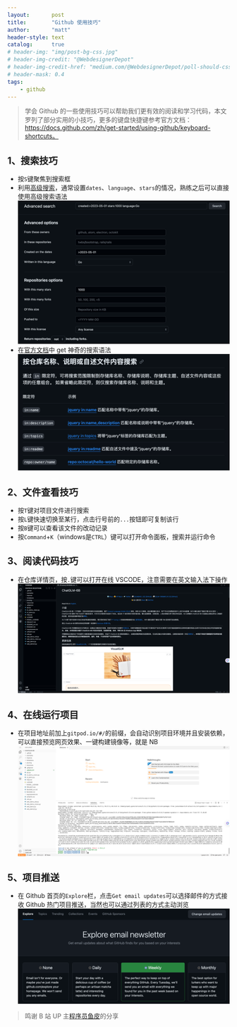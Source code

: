 ```yaml
---
layout:       post
title:        "Github 使用技巧"
author:       "matt"
header-style: text
catalog:      true
# header-img: "img/post-bg-css.jpg"
# header-img-credit: "@WebdesignerDepot"
# header-img-credit-href: "medium.com/@WebdesignerDepot/poll-should-css-become-more-like-a-programming-language-c74eb26a4270"
# header-mask: 0.4
tags:
    - github
---
```


> 学会 Github 的一些使用技巧可以帮助我们更有效的阅读和学习代码，本文罗列了部分实用的小技巧，更多的键盘快捷键参考官方文档：https://docs.github.com/zh/get-started/using-github/keyboard-shortcuts。

## 1、搜索技巧  

- 按`S`键聚焦到搜索框
- 利用[高级搜索](https://github.com/search/advanced)，通常设置`dates`、`language`、`stars`的情况，熟练之后可以直接使用高级搜索语法
![github 高级搜索](/img/post/post-230606-github-search.png)
- 在[官方文档](https://docs.github.com/zh/search-github/searching-on-github/searching-for-repositories)中 get 神奇的搜索语法
![github 搜索语法](/img/post/post-230606-github-search-grammar.png)

## 2、文件查看技巧

- 按`T`键对项目文件进行搜索
- 按`L`键快速切换至某行，点击行号前的`...`按钮即可复制该行
- 按`B`键可以查看该文件的改动记录
- 按`Command`+`K`（windows是`CTRL`）键可以打开命令面板，搜索并运行命令

## 3、阅读代码技巧

- 在仓库详情页，按`.`键可以打开在线 VSCODE，注意需要在英文输入法下操作
![github 打开在线 VSCODE](/img/post/post-230606-github-vscode.png)

## 4、在线运行项目

- 在项目地址前加上`gitpod.io/#/`的前缀，会自动识别项目环境并且安装依赖，可以直接预览网页效果、一键构建镜像等，就是 NB
![github 在线运行项目](/img/post/post-230606-github-gitpod.png)

## 5、项目推送

- 在 Github 首页的`Explore`栏，点击`Get email updates`可以选择邮件的方式接收 Github 热门项目推送，当然也可以通过列表的方式主动浏览
![github 推送邮件](/img/post/post-230606-github-explore.png)  

> 鸣谢 B 站 UP 主[程序员鱼皮](https://www.bilibili.com/video/BV1q54y1f7h6/?spm_id_from=333.788.top_right_bar_window_history.content.click&vd_source=571d3d92b80e5bc8cab177875fa168aa)的分享
